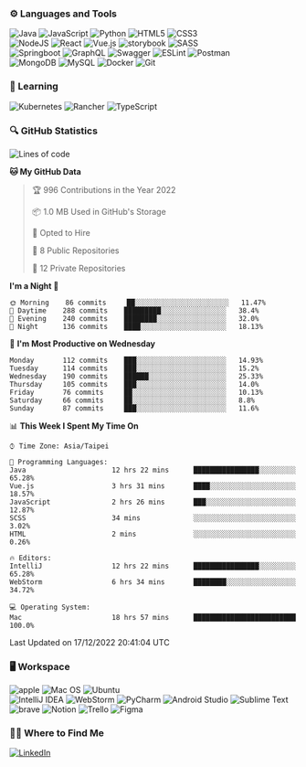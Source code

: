 ### :gear: Languages and Tools
![Java](https://img.shields.io/badge/java-%23ED8B00.svg?style=for-the-badge&logo=java&logoColor=white)
![JavaScript](https://img.shields.io/badge/javascript-%23323330.svg?style=for-the-badge&logo=javascript&logoColor=%23F7DF1E)
![Python](https://img.shields.io/badge/python-3670A0?style=for-the-badge&logo=python&logoColor=ffdd54)
![HTML5](https://img.shields.io/badge/html5-%23E34F26.svg?style=for-the-badge&logo=html5&logoColor=white)
![CSS3](https://img.shields.io/badge/css3-%231572B6.svg?style=for-the-badge&logo=css3&logoColor=white)
<br />
![NodeJS](https://img.shields.io/badge/node.js-6DA55F?style=for-the-badge&logo=node.js&logoColor=white)
![React](https://img.shields.io/badge/react-%2320232a.svg?style=for-the-badge&logo=react&logoColor=%2361DAFB)
![Vue.js](https://img.shields.io/badge/vuejs-%2335495e.svg?style=for-the-badge&logo=vuedotjs&logoColor=%234FC08D)
![storybook](https://img.shields.io/badge/storybook-FF4785?style=for-the-badge&logo=storybook&logoColor=white)
![SASS](https://img.shields.io/badge/SASS-hotpink.svg?style=for-the-badge&logo=SASS&logoColor=white)
<br />
![Springboot](https://img.shields.io/badge/Spring_Boot-F2F4F9?style=for-the-badge&logo=spring-boot)
![GraphQL](https://img.shields.io/badge/GraphQl-E10098?style=for-the-badge&logo=graphql&logoColor=white)
![Swagger](https://img.shields.io/badge/-Swagger-%23Clojure?style=for-the-badge&logo=swagger&logoColor=white)
![ESLint](https://img.shields.io/badge/ESLint-4B3263?style=for-the-badge&logo=eslint&logoColor=white)
![Postman](https://img.shields.io/badge/Postman-FF6C37?style=for-the-badge&logo=postman&logoColor=white)
<br />
![MongoDB](https://img.shields.io/badge/MongoDB-%234ea94b.svg?style=for-the-badge&logo=mongodb&logoColor=white)
![MySQL](https://img.shields.io/badge/mysql-%2300f.svg?style=for-the-badge&logo=mysql&logoColor=white)
![Docker](https://img.shields.io/badge/docker-%230db7ed.svg?style=for-the-badge&logo=docker&logoColor=white)
![Git](https://img.shields.io/badge/git-%23F05033.svg?style=for-the-badge&logo=git&logoColor=white)

### :book: Learning
![Kubernetes](https://img.shields.io/badge/kubernetes-%23326ce5.svg?style=for-the-badge&logo=kubernetes&logoColor=white)
![Rancher](https://img.shields.io/badge/rancher-%230075A8.svg?style=for-the-badge&logo=rancher&logoColor=white)
![TypeScript](https://img.shields.io/badge/typescript-%23007ACC.svg?style=for-the-badge&logo=typescript&logoColor=white)

### :mag: GitHub Statistics
<!--START_SECTION:waka-->
![Lines of code](https://img.shields.io/badge/From%20Hello%20World%20I%27ve%20Written-186%20Thousand%20lines%20of%20code-blue)

**🐱 My GitHub Data** 

> 🏆 996 Contributions in the Year 2022
 > 
> 📦 1.0 MB Used in GitHub's Storage 
 > 
> 💼 Opted to Hire
 > 
> 📜 8 Public Repositories 
 > 
> 🔑 12 Private Repositories  
 > 
**I'm a Night 🦉** 

```text
🌞 Morning    86 commits     ██░░░░░░░░░░░░░░░░░░░░░░░   11.47% 
🌆 Daytime    288 commits    █████████░░░░░░░░░░░░░░░░   38.4% 
🌃 Evening    240 commits    ████████░░░░░░░░░░░░░░░░░   32.0% 
🌙 Night      136 commits    ████░░░░░░░░░░░░░░░░░░░░░   18.13%

```
📅 **I'm Most Productive on Wednesday** 

```text
Monday       112 commits    ███░░░░░░░░░░░░░░░░░░░░░░   14.93% 
Tuesday      114 commits    ███░░░░░░░░░░░░░░░░░░░░░░   15.2% 
Wednesday    190 commits    ██████░░░░░░░░░░░░░░░░░░░   25.33% 
Thursday     105 commits    ███░░░░░░░░░░░░░░░░░░░░░░   14.0% 
Friday       76 commits     ██░░░░░░░░░░░░░░░░░░░░░░░   10.13% 
Saturday     66 commits     ██░░░░░░░░░░░░░░░░░░░░░░░   8.8% 
Sunday       87 commits     ███░░░░░░░░░░░░░░░░░░░░░░   11.6%

```


📊 **This Week I Spent My Time On** 

```text
⌚︎ Time Zone: Asia/Taipei

💬 Programming Languages: 
Java                     12 hrs 22 mins      ████████████████░░░░░░░░░   65.28% 
Vue.js                   3 hrs 31 mins       ████░░░░░░░░░░░░░░░░░░░░░   18.57% 
JavaScript               2 hrs 26 mins       ███░░░░░░░░░░░░░░░░░░░░░░   12.87% 
SCSS                     34 mins             ░░░░░░░░░░░░░░░░░░░░░░░░░   3.02% 
HTML                     2 mins              ░░░░░░░░░░░░░░░░░░░░░░░░░   0.26%

🔥 Editors: 
IntelliJ                 12 hrs 22 mins      ████████████████░░░░░░░░░   65.28% 
WebStorm                 6 hrs 34 mins       ████████░░░░░░░░░░░░░░░░░   34.72%

💻 Operating System: 
Mac                      18 hrs 57 mins      █████████████████████████   100.0%

```


 Last Updated on 17/12/2022 20:41:04 UTC
<!--END_SECTION:waka-->

### :desktop_computer: Workspace
![apple](https://img.shields.io/badge/apple%20silicon-333333?style=for-the-badge&logo=apple&logoColor=white)
![Mac OS](https://img.shields.io/badge/mac%20os-000000?style=for-the-badge&logo=macos&logoColor=F0F0F0)
![Ubuntu](https://img.shields.io/badge/Ubuntu-E95420?style=for-the-badge&logo=ubuntu&logoColor=white)
<br />
![IntelliJ IDEA](https://img.shields.io/badge/IntelliJIDEA-000000.svg?style=for-the-badge&logo=intellij-idea&logoColor=white)
![WebStorm](https://img.shields.io/badge/webstorm-143?style=for-the-badge&logo=webstorm&logoColor=white&color=black)
![PyCharm](https://img.shields.io/badge/pycharm-143?style=for-the-badge&logo=pycharm&logoColor=black&color=black&labelColor=green)
![Android Studio](https://img.shields.io/badge/Android%20Studio-3DDC84.svg?style=for-the-badge&logo=android-studio&logoColor=white)
![Sublime Text](https://img.shields.io/badge/sublime_text-%23575757.svg?style=for-the-badge&logo=sublime-text&logoColor=important)
<br />
![brave](https://img.shields.io/badge/Brave-FF1B2D?style=for-the-badge&logo=Brave&logoColor=white)
![Notion](https://img.shields.io/badge/Notion-%23000000.svg?style=for-the-badge&logo=notion&logoColor=white)
![Trello](https://img.shields.io/badge/Trello-%23026AA7.svg?style=for-the-badge&logo=Trello&logoColor=white)
![Figma](https://img.shields.io/badge/figma-%23F24E1E.svg?style=for-the-badge&logo=figma&logoColor=white)

### :woman_technologist: Where to Find Me
[![LinkedIn](https://img.shields.io/badge/linkedin-%230077B5.svg?style=for-the-badge&logo=linkedin&logoColor=white)](https://www.linkedin.com/in/fung-hei-man/)

